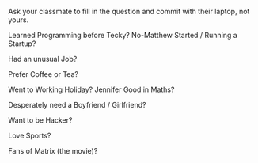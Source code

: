 Ask your classmate to fill in the question and commit with their laptop, not yours.

Learned Programming before Tecky?
No-Matthew
Started / Running a Startup?

Had an unusual Job?

Prefer Coffee or Tea?

Went to Working Holiday?
Jennifer
Good in Maths?

Desperately need a Boyfriend / Girlfriend?

Want to be Hacker?

Love Sports?

Fans of Matrix (the movie)?